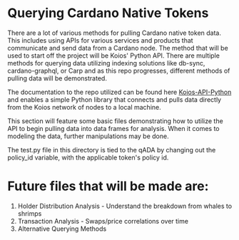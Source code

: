 # Querying Cardano Native Tokens

There are a lot of various methods for pulling Cardano native token data.  This includes using APIs for various services and products that communicate and send data from a Cardano node. The method that will be used to start off the project will be Koios' Python API. There are multiple methods for querying data utilizing indexing solutions like db-sync, cardano-graphql, or Carp and as this repo progresses, different methods of pulling data will be demonstrated.

The documentation to the repo utilized can be found here [Koios-API-Python](https://github.com/cardano-apexpool/koios-api-python) and enables a simple Python library that connects and pulls data directly from the Koios network of nodes to a local machine.

This section will feature some basic files demonstrating how to utilize the API to begin pulling data into data frames for analysis.  When it comes to modeling the data, further manipulations may be done.

The test.py file in this directory is tied to the qADA by changing out the policy_id variable, with the applicable token's policy id.

# Future files that will be made are:
1. Holder Distribution Analysis - Understand the breakdown from whales to shrimps
2. Transaction Analysis - Swaps/price correlations over time
3. Alternative Querying Methods
